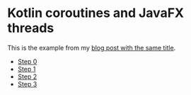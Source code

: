 # Kotlin coroutines and JavaFX threads

This is the example from my [blog post with the same title](https://domnikl.github.io/2019/02/kotlin-coroutines-and-javafx-threads/).

- [Step 0](https://github.com/domnikl/kotlin-coroutines-and-javafx-threads/blob/step0/src/main/kotlin/Main.kt) 
- [Step 1](https://github.com/domnikl/kotlin-coroutines-and-javafx-threads/blob/step1/src/main/kotlin/Main.kt)
- [Step 2](https://github.com/domnikl/kotlin-coroutines-and-javafx-threads/blob/step2/src/main/kotlin/Main.kt)
- [Step 3](https://github.com/domnikl/kotlin-coroutines-and-javafx-threads/blob/step3/src/main/kotlin/Main.kt)
